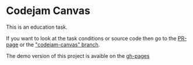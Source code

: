 # Codejam Canvas

This is an education task.

If you want to look at the task conditions or source code then go to the [PR-page](https://github.com/spomni-rs/codejam-canvas/pull/1) or the ["codejam-canvas" branch](https://github.com/spomni-rs/codejam-canvas/tree/codejam-canvas).

The demo version of this project is avaible on the [gh-pages](https://spomni-rs.github.io/codejam-canvas/)